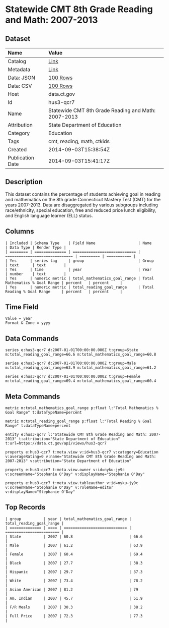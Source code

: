 # Statewide CMT 8th Grade Reading and Math: 2007-2013

## Dataset

| Name | Value |
| :--- | :---- |
| Catalog | [Link](https://catalog.data.gov/dataset/statewide-cmt-8th-grade-reading-and-math-2007-2013) |
| Metadata | [Link](https://data.ct.gov/api/views/hus3-qcr7) |
| Data: JSON | [100 Rows](https://data.ct.gov/api/views/hus3-qcr7/rows.json?max_rows=100) |
| Data: CSV | [100 Rows](https://data.ct.gov/api/views/hus3-qcr7/rows.csv?max_rows=100) |
| Host | data.ct.gov |
| Id | hus3-qcr7 |
| Name | Statewide CMT 8th Grade Reading and Math: 2007-2013 |
| Attribution | State Department of Education |
| Category | Education |
| Tags | cmt, reading, math, ctkids |
| Created | 2014-09-03T15:38:54Z |
| Publication Date | 2014-09-03T15:41:17Z |

## Description

This dataset contains the percentage of students achieving goal in reading and mathematics on the 8th grade Connecticut Mastery Test (CMT) for the years 2007-2013. Data are disaggregated by various subgroups including race/ethnicity, special education, free and reduced price lunch eligibility, and English language learner (ELL) status.

## Columns

```ls
| Included | Schema Type    | Field Name                   | Name                           | Data Type | Render Type |
| ======== | ============== | ============================ | ============================== | ========= | =========== |
| Yes      | series tag     | group                        | Group                          | text      | text        |
| Yes      | time           | year                         | Year                           | number    | text        |
| Yes      | numeric metric | total_mathematics_goal_range | Total Mathematics % Goal Range | percent   | percent     |
| Yes      | numeric metric | total_reading_goal_range     | Total Reading % Goal Range     | percent   | percent     |
```

## Time Field

```ls
Value = year
Format & Zone = yyyy
```

## Data Commands

```ls
series e:hus3-qcr7 d:2007-01-01T00:00:00.000Z t:group=State m:total_reading_goal_range=66.6 m:total_mathematics_goal_range=60.8

series e:hus3-qcr7 d:2007-01-01T00:00:00.000Z t:group=Male m:total_reading_goal_range=63.9 m:total_mathematics_goal_range=61.2

series e:hus3-qcr7 d:2007-01-01T00:00:00.000Z t:group=Female m:total_reading_goal_range=69.4 m:total_mathematics_goal_range=60.4
```

## Meta Commands

```ls
metric m:total_mathematics_goal_range p:float l:"Total Mathematics % Goal Range" t:dataTypeName=percent

metric m:total_reading_goal_range p:float l:"Total Reading % Goal Range" t:dataTypeName=percent

entity e:hus3-qcr7 l:"Statewide CMT 8th Grade Reading and Math: 2007-2013" t:attribution="State Department of Education" t:url=https://data.ct.gov/api/views/hus3-qcr7

property e:hus3-qcr7 t:meta.view v:id=hus3-qcr7 v:category=Education v:averageRating=0 v:name="Statewide CMT 8th Grade Reading and Math: 2007-2013" v:attribution="State Department of Education"

property e:hus3-qcr7 t:meta.view.owner v:id=nyku-jy9c v:screenName="Stephanie O'Day" v:displayName="Stephanie O'Day"

property e:hus3-qcr7 t:meta.view.tableauthor v:id=nyku-jy9c v:screenName="Stephanie O'Day" v:roleName=editor v:displayName="Stephanie O'Day"
```

## Top Records

```ls
| group          | year | total_mathematics_goal_range | total_reading_goal_range | 
| ============== | ==== | ============================ | ======================== | 
| State          | 2007 | 60.8                         | 66.6                     | 
| Male           | 2007 | 61.2                         | 63.9                     | 
| Female         | 2007 | 60.4                         | 69.4                     | 
| Black          | 2007 | 27.7                         | 38.3                     | 
| Hispanic       | 2007 | 29.7                         | 37.3                     | 
| White          | 2007 | 73.4                         | 78.2                     | 
| Asian American | 2007 | 81.2                         | 79                       | 
| Am. Indian     | 2007 | 45.7                         | 51.9                     | 
| F/R Meals      | 2007 | 30.3                         | 38.2                     | 
| Full Price     | 2007 | 72.3                         | 77.3                     | 
```